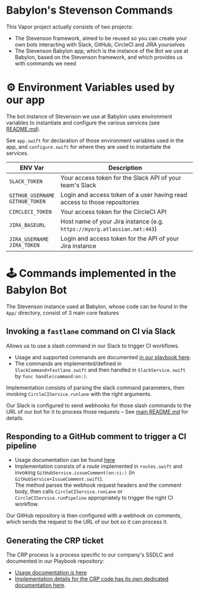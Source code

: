 # Babylon's Stevenson Commands

This Vapor project actually consists of two projects:

 * The Stevenson framework, aimed to be reused so you can create your own bots interacting with Slack, GitHub, CircleCI and JIRA yourselves
 * The Stevenson Babylon app, which is the instance of the Bot we use at Babylon, based on the Stevenson framework, and which provides us with commands we need

# ⚙️ Environment Variables used by our app

The bot instance of Stevenson we use at Babylon uses environment variables to instantiate and configure the various services (see [README.md](../README.md#supported-services)).

See `app.swift` for declaration of those environment variables used in the app, and `configure.swift` for where they are used to instantiate the services.

ENV Var | Description
--------|--------------
`SLACK_TOKEN` | Your access token for the Slack API of your team's Slack
`GITHUB_USERNAME`<br/>`GITHUB_TOKEN`| Login and access token of a user having read access to those repositories
`CIRCLECI_TOKEN`| Your access token for the CircleCI API
`JIRA_BASEURL`| Host name of your Jira instance (e.g. `https://myorg.atlassian.net:443`)
`JIRA_USERNAME`<br/>`JIRA_TOKEN`| Login and access token for the API of your Jira instance

# 🕹 Commands implemented in the Babylon Bot

The Stevenson instance used at Babylon, whose code can be found in the `App/` directory, consist of 3 main core features

## Invoking a `fastlane` command on CI via Slack

Allows us to use a slash command in our Slack to trigger CI workflows.

* Usage and supported commands are documented [in our playbook here](https://github.com/babylonhealth/ios-playbook/blob/master/Cookbook/Technical-Documents/SlackCIIntegration.md).
* The commands are implemented/defined in `SlackCommand+Fastlane.swift` and then handled in `SlackService.swift` by `func handle(command:on:)`.

Implementation consists of parsing the slack command parameters, then invoking `CircleCIService.runlane` with the right arguments.

Our Slack is configured to send webhooks for those slash commands to the URL of our bot for it to process those requests – See [main README.md](../README.md) for details.

## Responding to a GitHub comment to trigger a CI pipeline

* Usage documentation can be found [here](https://github.com/babylonhealth/ios-playbook/blob/master/Cookbook/Technical-Documents/SlackCIIntegration.md)
* Implementation consists of a _route_ implemented in `routes.swift` and invoking `GitHubService.issueComment(on:ci:)` (in `GitHubService+IssueComment.swift`).  
  The method parses the webhook request headers and the comment body, then calls `CircleCIService.runLane` or `CircleCIService.runPipeline` appropriately to trigger the right CI workflow.

Our GitHub repository is then configured with a webhook on comments, which sends the request to the URL of our bot so it can process it.

## Generating the CRP ticket

The CRP process is a process specific to our company's SSDLC and documented in our Playbook repository:

* [Usage documentation is here](https://github.com/babylonhealth/ios-playbook/blob/master/Cookbook/Technical-Documents/CRP-Bot.md)
* [Implementation details for the CRP code has its own dedicated documentation here](https://github.com/babylonhealth/ios-playbook/blob/master/Cookbook/Technical-Documents/CRP-Bot-ImplementationDetails.md).
